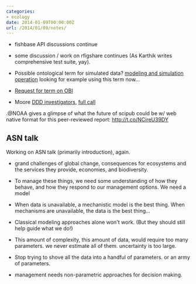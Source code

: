 ```yaml
---
categories:
- ecology
date: 2014-01-09T00:00:00Z
url: /2014/01/09/notes/
---
```


- fishbase API discussions continue
- some discussion / work on rfigshare continues (As Karthik writes comprehensive test suite, yay).  

- Possible ontological term for simulated data? [modeling and simulation operation](http://www.ontobee.org/browser/rdf.php?o=ERO&iri=http://purl.obolibrary.org/obo/ERO_0100304)  looking for example using this term now...
- [Request for term on OBI](https://t.co/e6eiEzRW7M)

- Moore [DDD investigators](http://t.co/MOKfUAZvGo), [full call](http://www.moore.org/docs/default-source/Grantee-Resources/ddd-investigator-competition-solicitation-for-applications.pdf?sfvrsn=0)


.@NOAA gives a glimpse of what the future of scipub could be w/ web native format for this peer-reviewed report: http://t.co/NCireU39DY





## ASN talk


Working on ASN talk (primarily introduction), again.  

- grand challenges of global change, consequences for ecosystems and the services they provide, economies, and biodiversity.

- To manage these things, we need some understanding of how they behave, and how they respond to our management options.  We need a model

- When data is unavailable, a mechanistic model is the best thing.  When mechanisms are unavailable, the data is the best thing...

- Classical modeling approaches alone won't work.  (But they should still help guide what we do!)

- This amount of complexity, this amount of data, would require too many parameters.  we never estimate all of them. uncertainty is too large. 

- Stop trying to shove all the data into a handful of parameters.  or an army of parameters.  

- management needs non-parametric approaches for decision making.  





<!--

How to explain cyberinfrastructure?  


Cyberinfrastructure is a hard sell, because like any infrastructure: when it works we take it for granted unless it breaks.  Before it exists we don't realize we need it; or recognize that it is the implementation and not the idea that requires brilliance.   

The other problem is nerd jargon. The problem with nerd jargon is that as a nerd, you get so incredibly excited by these words that you can't help yourself.  To us each one is this shiny new box of awesomeness.  To appreciate this, visit an Apple store on the launch of their latest product.  In a grey or black rectangle, it's just a lump of melted sand. To the buyers, it is the pinnacle of thought, design and engineering. --> 

